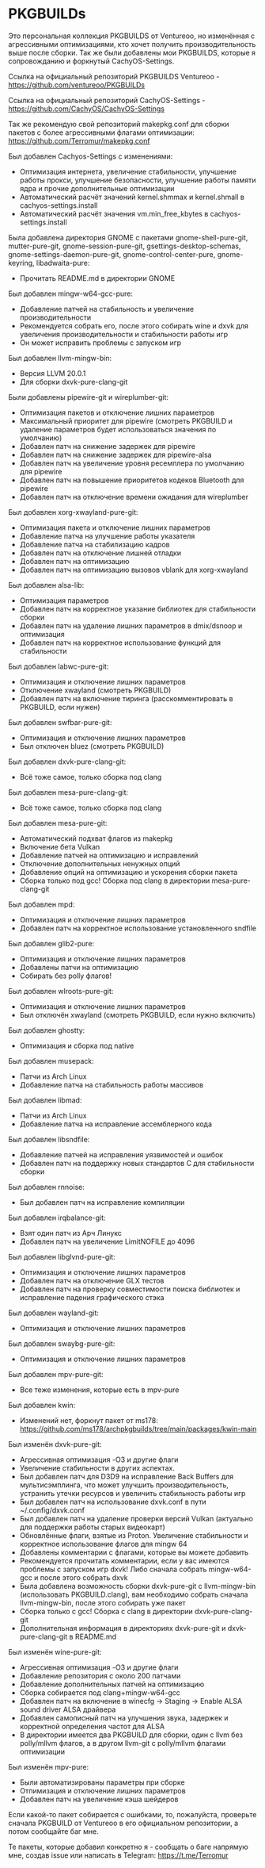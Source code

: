 # PKGBUILDs

Это персональная коллекция PKGBUILDS от Ventureoo, но изменённая с агрессивными оптимизациями, кто хочет получить производительность выше после сборки. 
Так же были добавлены мои PKGBUILDS, которые я сопровожданию и форкнутый CachyOS-Settings.

Ссылка на официальный репозиторий PKGBUILDS Ventureoo - https://github.com/ventureoo/PKGBUILDs

Ссылка на официальный репозиторий CachyOS-Settings - https://github.com/CachyOS/CachyOS-Settings

Так же рекомендую свой репозиторий makepkg.conf для сборки пакетов с более агрессивными флагами оптимизации: https://github.com/Terromur/makepkg.conf

Был добавлен Cachyos-Settings с изменениями:
- Оптимизация интернета, увеличение стабильности, улучшение работы прокси, улучшение безопасности, улучшение работы памяти ядра и прочие дополнительные оптимизации
- Автоматический расчёт значений kernel.shmmax и kernel.shmall в cachyos-settings.install
- Автоматический расчёт значения vm.min_free_kbytes в cachyos-settings.install

Была добавлена директория GNOME с пакетами gnome-shell-pure-git, mutter-pure-git, gnome-session-pure-git, gsettings-desktop-schemas, gnome-settings-daemon-pure-git, gnome-control-center-pure, gnome-keyring, libadwaita-pure:
- Прочитать README.md в директории GNOME

Был добавлен mingw-w64-gcc-pure:
- Добавление патчей на стабильность и увеличение производительности
- Рекомендуется собрать его, после этого собирать wine и dxvk для увеличения производительности и стабильности работы игр
- Он может исправить проблемы с запуском игр

Был добавлен llvm-mingw-bin:
- Версия LLVM 20.0.1
- Для сборки dxvk-pure-clang-git

Были добавлены pipewire-git и wireplumber-git:
- Оптимизация пакетов и отключение лишних параметров
- Максимальный приоритет для pipewire (смотреть PKGBUILD и удаление параметров будет использоваться значения по умолчанию)
- Добавлен патч на снижение задержек для pipewire
- Добавлен патч на снижение задержек для pipewire-alsa
- Добавлен патч на увеличение уровня ресемплера по умолчанию для pipewire
- Добавлен патч на повышение приоритетов кодеков Bluetooth для pipewire
- Добавлен патч на отключение времени ожидания для wireplumber

Был добавлен xorg-xwayland-pure-git:
- Оптимизация пакета и отключение лишних параметров
- Добавление патча на улучшение работы указателя
- Добавление патча на стабилизацию кадров
- Добавлен патч на отключение лишней отладки
- Добавлен патч на оптимизацию
- Добавлен патч на оптимизацию вызовов vblank для xorg-xwayland

Был добавлен alsa-lib:
- Оптимизация параметров
- Добавлен патч на корректное указание библиотек для стабильности сборки
- Добавлен патч на удаление лишних параметров в dmix/dsnoop и оптимизация
- Добавлен патч на корректное использование функций для стабильности

Был добавлен labwc-pure-git:
- Оптимизация и отключение лишних параметров
- Отключение xwayland (смотреть PKGBUILD)
- Добавлен патч на включение тиринга (расскомментировать в PKGBUILD, если нужен)

Был добавлен swfbar-pure-git:
- Оптимизация и отключение лишних параметров
- Был отключен bluez (смотреть PKGBUILD)

Был добавлен dxvk-pure-clang-git:
- Всё тоже самое, только сборка под clang

Был добавлен mesa-pure-clang-git:
- Всё тоже самое, только сборка под clang

Был добавлен mesa-pure-git:
- Автоматический подхват флагов из makepkg
- Включение бета Vulkan
- Добавление патчей на оптимизацию и исправлений
- Отключение дополнительных ненужных опций
- Добавление опций на оптимизацию и ускорения сборки пакета
- Сборка только под gcc! Сборка под clang в директории mesa-pure-clang-git

Был добавлен mpd:
- Оптимизация и отключение лишних параметров
- Добавлен патч на корректное использование установленного sndfile

Был добавлен glib2-pure:
- Оптимизация и отключение лишних параметров
- Добавлены патчи на оптимизацию
- Собирать без polly флагов!

Был добавлен wlroots-pure-git:
- Оптимизация и отключение лишних параметров
- Был отключён xwayland (смотреть PKGBUILD, если нужно включить)

Был добавлен ghostty:
- Оптимизация и сборка под native

Был добавлен musepack:
- Патчи из Arch Linux
- Добавление патча на стабильность работы массивов

Был добавлен libmad:
- Патчи из Arch Linux
- Добавление патча на исправление ассемблерного кода

Был добавлен libsndfile:
- Добавление патчей на исправления уязвимостей и ошибок
- Добавлен патч на поддержку новых стандартов C для стабильности сборки

Был добавлен rnnoise:
- Был добавлен патч на исправление компиляции

Был добавлен irqbalance-git:
- Взят один патч из Арч Линукс
- Добавлен патч на увеличение LimitNOFILE до 4096

Был добавлен libglvnd-pure-git:
- Оптимизация и отключение лишних параметров
- Добавлен патч на отключение GLX тестов
- Добавлен патч на проверку совместимости поиска библиотек и исправление падения графического стэка

Был добавлен wayland-git:
- Оптимизация и отключение лишних параметров

Был добавлен swaybg-pure-git:
- Оптимизация и отключение лишних параметров

Был добавлен mpv-pure-git:
- Все теже изменения, которые есть в mpv-pure

Был добавлен kwin:
- Изменений нет, форкнут пакет от ms178: https://github.com/ms178/archpkgbuilds/tree/main/packages/kwin-main

Был изменён dxvk-pure-git:
- Агрессивная оптимизация -O3 и другие флаги
- Увеличение стабильности в других аспектах.
- Был добавлен патч для D3D9 на исправление Back Buffers для мультисэмплинга, что может улучшить производительность, устранить утечки ресурсов и увеличить стабильность работы игр
- Был добавлен патч на использование dxvk.conf в пути ~/.config/dxvk.conf
- Был добавлен патч на удаление проверки версий Vulkan (актуально для поддержки работы старых видеокарт)
- Обновлённые флаги, взятые из Proton. Увеличение стабильности и корректное использование флагов для mingw 64
- Добавлены комментарии с флагами, которые вы можете добавить
- Рекомендуется прочитать комментарии, если у вас имеются проблемы с запуском игр dxvk! Либо сначала собрать mingw-w64-gcc и после этого собрать dxvk
- Была добавлена возможность сборки dxvk-pure-git с llvm-mingw-bin (использовать PKGBUILD.clang), вам необходимо собрать сначала llvm-mingw-bin, после этого собирать уже пакет
- Сборка только с gcc! Сборка c clang в директории dxvk-pure-clang-git
- Дополнительная информация в директориях dxvk-pure-git и dxvk-pure-clang-git в README.md

Был изменён wine-pure-git:
- Агрессивная оптимизация -O3 и другие флаги
- Добавление репозитория с около 200 патчами
- Добавление дополнительных патчей на оптимизацию
- Сборка собирается под clang+mingw-w64-gcc
- Добавлен патч на включение в winecfg -> Staging -> Enable ALSA sound driver ALSA драйвера
- Добавлен самописный патч на улучшения звука, задержек и корректной определения частот для ALSA
- В директории имеется два PKGBUILD для сборки, один с llvm без polly/mllvm флагов, а в другом llvm-git с polly/mllvm флагами оптимизации

Был изменён mpv-pure:
- Были автоматизированы параметры при сборке
- Отпимизация и отключение лишних параметров
- Добавлен патч на увеличение кэша шейдеров

Если какой-то пакет собирается с ошибками, то, пожалуйста, проверьте сначала PKGBUILD от Ventureoo в его официальном репозитории, а потом сообщайте баг мне.

Те пакеты, которые добавил конкретно я - сообщать о баге напрямую мне, создав issue или написать в Telegram: https://t.me/Terromur
